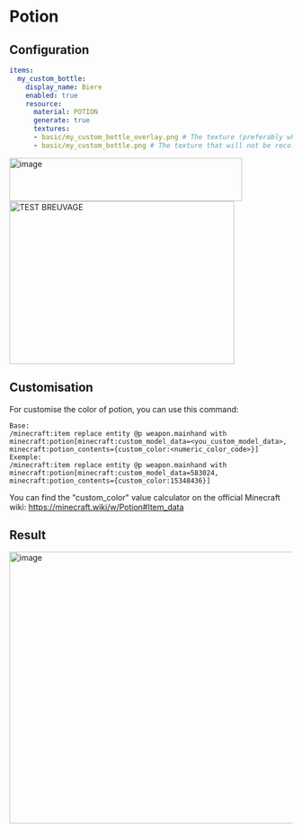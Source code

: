 # Potion

## Configuration

```yaml
items:
  my_custom_bottle:
    display_name: Biere
    enabled: true
    resource:
      material: POTION
      generate: true
      textures:
      - basic/my_custom_bottle_overlay.png # The texture (preferably white) which will be recolored
      - basic/my_custom_bottle.png # The texture that will not be recolored 
```

<div align="left"><img width="414" height="77" alt="image" src="https://github.com/user-attachments/assets/a848d81d-0333-43c4-8fc4-5b82009cf2a3" /></div>
<div align="left"><img width="400" height="290" alt="TEST BREUVAGE" src="https://github.com/user-attachments/assets/31712cd9-29ea-476f-804e-006ef87582aa" /></div>

## Customisation

For customise the color of potion, you can use this command:
```
Base:
/minecraft:item replace entity @p weapon.mainhand with minecraft:potion[minecraft:custom_model_data=<you_custom_model_data>, minecraft:potion_contents={custom_color:<numeric_color_code>}]
Exemple:
/minecraft:item replace entity @p weapon.mainhand with minecraft:potion[minecraft:custom_model_data=583024, minecraft:potion_contents={custom_color:15348436}]
```
You can find the "custom_color" value calculator on the official Minecraft wiki: https://minecraft.wiki/w/Potion#Item_data

## Result

<img width="1193" height="484" alt="image" src="https://github.com/user-attachments/assets/14637401-8c93-4911-aa7b-311921b6b350" />

